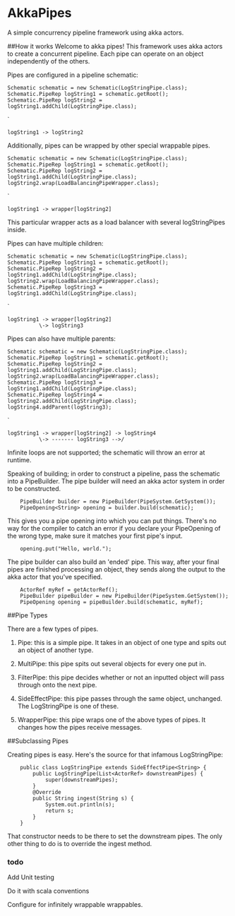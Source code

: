 # AkkaPipes
A simple concurrency pipeline framework using akka actors.

##How it works
Welcome to akka pipes! This framework uses akka actors to create a concurrent pipeline. Each pipe can operate on an object independently of the others.

Pipes are configured in a pipeline schematic:

    Schematic schematic = new Schematic(LogStringPipe.class);
    Schematic.PipeRep logString1 = schematic.getRoot();
    Schematic.PipeRep logString2 = logString1.addChild(LogStringPipe.class);

`

    logString1 -> logString2

Additionally, pipes can be wrapped by other special wrappable pipes.

    Schematic schematic = new Schematic(LogStringPipe.class);
    Schematic.PipeRep logString1 = schematic.getRoot();
    Schematic.PipeRep logString2 = logString1.addChild(LogStringPipe.class);
    logString2.wrap(LoadBalancingPipeWrapper.class);

`

    logString1 -> wrapper[logString2]
        
This particular wrapper acts as a load balancer with several logStringPipes inside.

Pipes can have multiple children:

    Schematic schematic = new Schematic(LogStringPipe.class);
    Schematic.PipeRep logString1 = schematic.getRoot();
    Schematic.PipeRep logString2 = logString1.addChild(LogStringPipe.class);
    logString2.wrap(LoadBalancingPipeWrapper.class);
    Schematic.PipeRep logString3 = logString1.addChild(LogStringPipe.class);

`

    logString1 -> wrapper[logString2]
              \-> logString3 

Pipes can also have multiple parents:

    Schematic schematic = new Schematic(LogStringPipe.class);
    Schematic.PipeRep logString1 = schematic.getRoot();
    Schematic.PipeRep logString2 = logString1.addChild(LogStringPipe.class);
    logString2.wrap(LoadBalancingPipeWrapper.class);
    Schematic.PipeRep logString3 = logString1.addChild(LogStringPipe.class);
    Schematic.PipeRep logString4 = logString2.addChild(LogStringPipe.class);
    logString4.addParent(logString3);
  
`

    logString1 -> wrapper[logString2] -> logString4
              \-> ------- logString3 -->/

Infinite loops are not supported; the schematic will throw an error at runtime.

Speaking of building; in order to construct a pipeline, pass the schematic into a PipeBuilder.
The pipe builder will need an akka actor system in order to be constructed.

        PipeBuilder builder = new PipeBuilder(PipeSystem.GetSystem());
        PipeOpening<String> opening = builder.build(schematic);
        
This gives you a pipe opening into which you can put things. There's no way for the compiler to catch an error if you declare your PipeOpening of the wrong type, make sure it matches your first pipe's input.

        opening.put("Hello, world.");
      
The pipe builder can also build an 'ended' pipe. This way, after your final pipes are finished processing an object, they sends along the output to the akka actor that you've specified. 

        ActorRef myRef = getActorRef();
        PipeBuilder pipeBuilder = new PipeBuilder(PipeSystem.GetSystem());
        PipeOpening opening = pipeBuilder.build(schematic, myRef);
        
##Pipe Types

There are a few types of pipes.

1. Pipe: this is a simple pipe. It takes in an object of one type and spits out an object of another type.

2. MultiPipe: this pipe spits out several objects for every one put in. 

3. FilterPipe: this pipe decides whether or not an inputted object will pass through onto the next pipe.

4. SideEffectPipe: this pipe passes through the same object, unchanged. The LogStringPipe is one of these.

5. WrapperPipe: this pipe wraps one of the above types of pipes. It changes how the pipes receive messages. 

##Subclassing Pipes

Creating pipes is easy. Here's the source for that infamous LogStringPipe:

        public class LogStringPipe extends SideEffectPipe<String> {
            public LogStringPipe(List<ActorRef> downstreamPipes) {
                super(downstreamPipes);
            }
            @Override
            public String ingest(String s) {
                System.out.println(s);
                return s;
            }
        }

That constructor needs to be there to set the downstream pipes.
The only other thing to do is to override the ingest method. 

### todo

Add Unit testing

Do it with scala conventions

Configure for infinitely wrappable wrappables.
